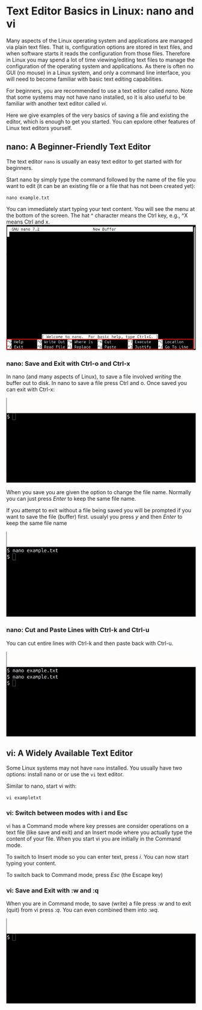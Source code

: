 # Text Editor Basics in Linux: nano and vi

Many aspects of the Linux operating system and applications are managed via plain text files. That is, configuration options are stored in text files, and when software starts it reads the configuration from those files. Therefore in Linux you may spend a lot of time viewing/editing text files to manage the configuration of the operating system and applications. As there is often no GUI (no mouse) in a Linux system, and only a command line interface, you will need to become familiar with basic text editing capabilities.

For beginners, you are recommended to use a text editor called *nano*. Note that some systems may not have nano installed, so it is also useful to be familiar with another text editor called *vi*.

Here we give examples of the very basics of saving a file and existing the editor, which is enough to get you started. You can epxlore other features of Linux text editors yourself. 

## nano: A Beginner-Friendly Text Editor

The text editor ``nano`` is usually an easy text editor to get started with for beginners.

Start nano by simply type the command followed by the name of the file you want to edit (it can be an existing file or a file that has not been created yet):
```
nano example.txt
```
You can immediately start typing your text content. You will see the menu at the bottom of the screen. The hat ^ character means the Ctrl key, e.g., ^X means Ctrl and x.
![nano text editor main menu](./images/nano-text-editor-1.png)

### nano: Save and Exit with Ctrl-o and Ctrl-x

In nano (and many aspects of Linux), to save a file involved *writing* the buffer out to disk. In nano to save a file press Ctrl and o. Once saved you can exit with Ctrl-x:

![nano Save and Exit](./images/nano-save-exit.gif)

When you save you are given the option to change the file name. Normally you can just press *Enter* to keep the same file name.

If you attempt to exit without a file being saved you will be prompted if you want to save the file (buffer) first. usualyl you press *y* and then *Enter* to keep the same file name

![nano Exit before Save](./images/nano-save-only.gif)


### nano: Cut and Paste Lines with Ctrl-k and Ctrl-u

You can cut entire lines with Ctrl-k and then paste back with Ctrl-u.

![nano Cut and Paste](./images/nano-cut-paste.gif)


## vi: A Widely Available Text Editor

Some Linux systems may not have ``nano`` installed. You usually have two options: install nano or or use the ``vi`` text editor.

Similar to nano, start vi with:
```
vi exampletxt
```

### vi: Switch between modes with i and Esc

vi has a Command mode where key presses are consider operations on a text file (like save and exit) and an Insert mode where you actually type the content of your file. When you start vi you are initially in the Command mode.

To switch to Insert mode so you can enter text, press *i*. You can now start typing your content.

To switch back to Command mode, press *Esc* (the Escape key)

### vi: Save and Exit with :w and :q

When you are in Command mode, to save (write) a file press *:w* and to exit (quit) from vi press *:q*. You can even combined them into *:wq*.

![nano Save and Exit](./images/vi-save-exit.gif)


